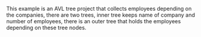 This example is an AVL tree project that collects employees depending on the companies, there are two trees, inner tree keeps name of company and number of employees, there is an outer tree that holds the employees depending on these tree nodes.
